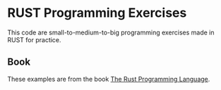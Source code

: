 # RUST Programming Exercises

This code are small-to-medium-to-big programming exercises made in RUST for practice.

## Book

These examples are from the book [The Rust Programming Language](https://doc.rust-lang.org/book/second-edition/ch00-00-introduction.html).
